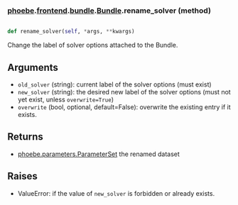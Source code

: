 ### [phoebe](phoebe.md).[frontend](phoebe.frontend.md).[bundle](phoebe.frontend.bundle.md).[Bundle](phoebe.frontend.bundle.Bundle.md).rename_solver (method)


```py

def rename_solver(self, *args, **kwargs)

```



Change the label of solver options attached to the Bundle.

Arguments
----------
* `old_solver` (string): current label of the solver options (must exist)
* `new_solver` (string): the desired new label of the solver options
    (must not yet exist, unless `overwrite=True`)
* `overwrite` (bool, optional, default=False): overwrite the existing
    entry if it exists.

Returns
--------
* [phoebe.parameters.ParameterSet](phoebe.parameters.ParameterSet.md) the renamed dataset

Raises
--------
* ValueError: if the value of `new_solver` is forbidden or already exists.

